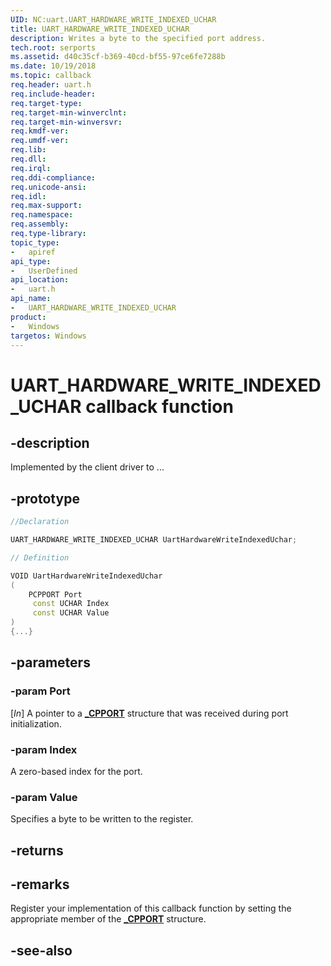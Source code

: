 ```yaml
---
UID: NC:uart.UART_HARDWARE_WRITE_INDEXED_UCHAR
title: UART_HARDWARE_WRITE_INDEXED_UCHAR
description: Writes a byte to the specified port address.
tech.root: serports
ms.assetid: d40c35cf-b369-40cd-bf55-97ce6fe7288b
ms.date: 10/19/2018
ms.topic: callback
req.header: uart.h
req.include-header:
req.target-type:
req.target-min-winverclnt:
req.target-min-winversvr:
req.kmdf-ver:
req.umdf-ver:
req.lib:
req.dll:
req.irql:
req.ddi-compliance:
req.unicode-ansi:
req.idl:
req.max-support:
req.namespace:
req.assembly:
req.type-library:
topic_type:
-	apiref
api_type:
-	UserDefined
api_location:
-	uart.h
api_name:
-	UART_HARDWARE_WRITE_INDEXED_UCHAR
product:
-	Windows
targetos: Windows
---
```


# UART_HARDWARE_WRITE_INDEXED_UCHAR callback function

## -description

Implemented by the client driver to ...

## -prototype

```cpp
//Declaration

UART_HARDWARE_WRITE_INDEXED_UCHAR UartHardwareWriteIndexedUchar;

// Definition

VOID UartHardwareWriteIndexedUchar
(
	PCPPORT Port
	 const UCHAR Index
	 const UCHAR Value
)
{...}

```

## -parameters

### -param Port
[_In_] A pointer to a [**_CPPORT**](ns-uart-_cpport.md) structure that was received during port initialization.

### -param Index
A zero-based index for the port.

### -param Value
Specifies a byte to be written to the register.


## -returns



## -remarks

Register your implementation of this callback function by setting the appropriate member of the [**_CPPORT**](ns-uart-_cpport.md) structure.


## -see-also

